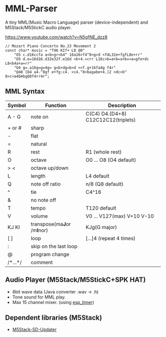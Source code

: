 # MML-Parser
A tiny MML(Music Macro Language) parser (device-independent) and M5Stack/M5StickC audio player.

https://www.youtube.com/watch?v=N5gfNE_dzz8
```
// Mozart Piano Concerto No.23 Movement 2
const char* music = "T96 KIf+ L8 @0"
	"O5 c.d16ccfa a<b>gr<b4^ 16a16>f4^8<g>d <f4L32e+fgfL8e+rr"
	"O5 d.e=16d16.d32e32f.e16d <b+4.>crr L16c<b=a+b=a+b=>a=gfe+dc L8<b4a+a=rr"
	"O4 g=.a16g=g=4g= g=b>dg=b>d <<f.g+16fa4g f4r"
	"@48 [O4 a4.^8gf e+fg:c4. >c4.^8<bagabe+4.]2 >dc<b^ 8>c<a4Q4bgQ8f4rr4r";
```

## MML Syntax
|Symbol|Function|Description|
|---|---|---|
|A - G|note on|C(C4) D4.(D4+8) C12C12C12(triplets)|
|+ or #|sharp||
|-|flat||
|=|natural||
|R|rest|R1 (whole rest)|
|O|octave|O0 ... O8 (O4 default)|
|>  <|octave up/down||
|L|length|L4 default|
|Q|note off ratio| n/8 (Q8 default)|
|^|tie|C4^16|
|&|no note off||
|T|tempo| T120 default|
|V|volume| V0 ... V127(max) V+10 V-10|
|KJ KI|transpose(ma**J**or /m**I**nor)|KJg(G major)|
|[ ]|loop| [...]4 (repeat 4 times)|
|:|skip on the last loop||
|@|program change||
|/\*...\*/|comment||

## Audio Player (M5Stack/M5StickC+SPK HAT)
- 8bit wave data (Java converter .wav -> .h)
- Tone sound for MML play.
- Max 15 channel mixer. (using [esp_timer](https://docs.espressif.com/projects/esp-idf/en/latest/esp32/api-reference/system/esp_timer.html))

## Dependent libraries (M5Stack)
- [M5Stack-SD-Updater](https://github.com/tobozo/M5Stack-SD-Updater)